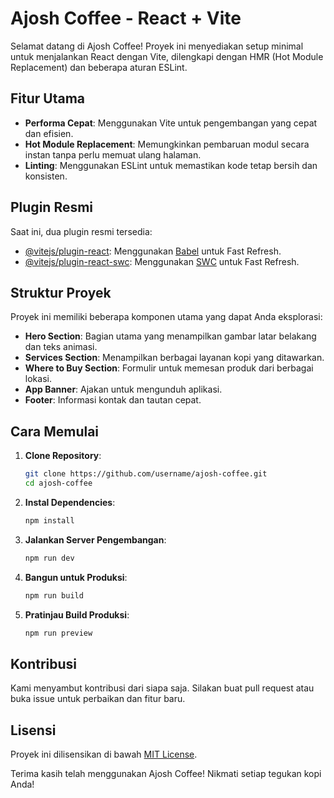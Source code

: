 # Ajosh Coffee - React + Vite

Selamat datang di Ajosh Coffee! Proyek ini menyediakan setup minimal untuk menjalankan React dengan Vite, dilengkapi dengan HMR (Hot Module Replacement) dan beberapa aturan ESLint.

## Fitur Utama

- **Performa Cepat**: Menggunakan Vite untuk pengembangan yang cepat dan efisien.
- **Hot Module Replacement**: Memungkinkan pembaruan modul secara instan tanpa perlu memuat ulang halaman.
- **Linting**: Menggunakan ESLint untuk memastikan kode tetap bersih dan konsisten.

## Plugin Resmi

Saat ini, dua plugin resmi tersedia:

- [@vitejs/plugin-react](https://github.com/vitejs/vite-plugin-react/blob/main/packages/plugin-react/README.md): Menggunakan [Babel](https://babeljs.io/) untuk Fast Refresh.
- [@vitejs/plugin-react-swc](https://github.com/vitejs/vite-plugin-react-swc): Menggunakan [SWC](https://swc.rs/) untuk Fast Refresh.

## Struktur Proyek

Proyek ini memiliki beberapa komponen utama yang dapat Anda eksplorasi:

- **Hero Section**: Bagian utama yang menampilkan gambar latar belakang dan teks animasi.
- **Services Section**: Menampilkan berbagai layanan kopi yang ditawarkan.
- **Where to Buy Section**: Formulir untuk memesan produk dari berbagai lokasi.
- **App Banner**: Ajakan untuk mengunduh aplikasi.
- **Footer**: Informasi kontak dan tautan cepat.

## Cara Memulai

1. **Clone Repository**:
    ```bash
    git clone https://github.com/username/ajosh-coffee.git
    cd ajosh-coffee
    ```

2. **Instal Dependencies**:
    ```bash
    npm install
    ```

3. **Jalankan Server Pengembangan**:
    ```bash
    npm run dev
    ```

4. **Bangun untuk Produksi**:
    ```bash
    npm run build
    ```

5. **Pratinjau Build Produksi**:
    ```bash
    npm run preview
    ```

## Kontribusi

Kami menyambut kontribusi dari siapa saja. Silakan buat pull request atau buka issue untuk perbaikan dan fitur baru.

## Lisensi

Proyek ini dilisensikan di bawah [MIT License](LICENSE).

Terima kasih telah menggunakan Ajosh Coffee! Nikmati setiap tegukan kopi Anda!
